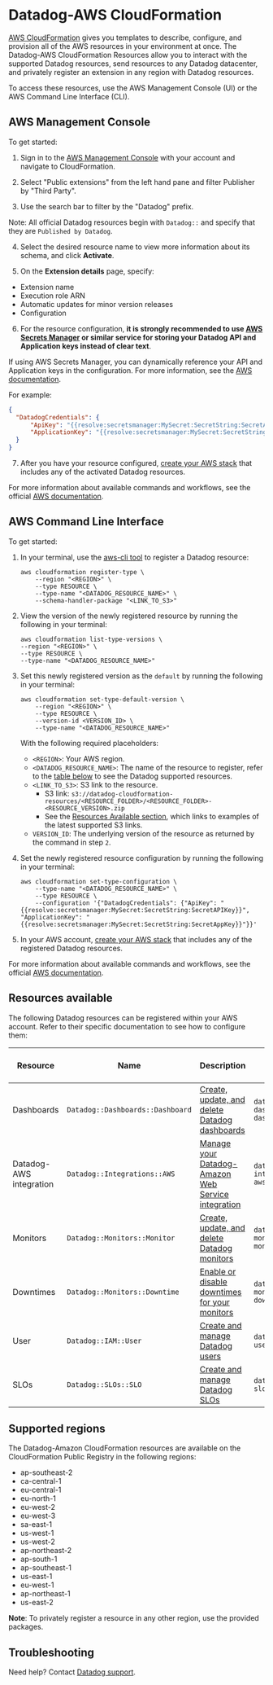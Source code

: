 # Datadog-AWS CloudFormation

[AWS CloudFormation][1] gives you templates to describe, configure, and provision all of the AWS resources in your environment at once. The Datadog-AWS CloudFormation Resources allow you to interact with the supported Datadog resources, send resources to any Datadog datacenter, and privately register an extension in any region with Datadog resources.

To access these resources, use the AWS Management Console (UI) or the AWS Command Line Interface (CLI).

## AWS Management Console

To get started:

1. Sign in to the [AWS Management Console][16] with your account and navigate to CloudFormation.

2. Select "Public extensions" from the left hand pane and filter Publisher by "Third Party".

3. Use the search bar to filter by the "Datadog" prefix.

  Note: All official Datadog resources begin with `Datadog::` and specify that they are `Published by Datadog`.

4. Select the desired resource name to view more information about its schema, and click **Activate**.

5. On the **Extension details** page, specify:
  - Extension name
  - Execution role ARN
  - Automatic updates for minor version releases
  - Configuration

6. For the resource configuration, **it is strongly recommended to use [AWS Secrets Manager][17] or similar service for storing your Datadog API and Application keys instead of clear text**.

  If using AWS Secrets Manager, you can dynamically reference your API and Application keys in the configuration. For more information, see the [AWS documentation][18].

  For example:

  ```json
  {
    "DatadogCredentials": {
        "ApiKey": "{{resolve:secretsmanager:MySecret:SecretString:SecretAPIKey}}",
        "ApplicationKey": "{{resolve:secretsmanager:MySecret:SecretString:SecretAppKey}}"
    }
  }
  ```

7. After you have your resource configured, [create your AWS stack][3] that includes any of the activated Datadog resources.

For more information about available commands and workflows, see the official [AWS documentation][4].

## AWS Command Line Interface

To get started:

1. In your terminal, use the [aws-cli tool][2] to register a Datadog resource:

    ```shell
    aws cloudformation register-type \
        --region "<REGION>" \
        --type RESOURCE \
        --type-name "<DATADOG_RESOURCE_NAME>" \
        --schema-handler-package "<LINK_TO_S3>"
    ```

2. View the version of the newly registered resource by running the following in your terminal:

    ```shell
    aws cloudformation list-type-versions \
    --region "<REGION>" \
    --type RESOURCE \
    --type-name "<DATADOG_RESOURCE_NAME>"
    ```

3. Set this newly registered version as the `default` by running the following in your terminal:

    ```shell
    aws cloudformation set-type-default-version \
        --region "<REGION>" \
        --type RESOURCE \
        --version-id <VERSION_ID> \
        --type-name "<DATADOG_RESOURCE_NAME>"
    ```

    With the following required placeholders:
    * `<REGION>`: Your AWS region.
    * `<DATADOG_RESOURCE_NAME>`: The name of the resource to register, refer to the [table below](#resources-available) to see the Datadog supported resources.
    * `<LINK_TO_S3>`: S3 link to the resource.
      * S3 link: `s3://datadog-cloudformation-resources/<RESOURCE_FOLDER>/<RESOURCE_FOLDER>-<RESOURCE_VERSION>.zip`
      * See the [Resources Available section](#resources-available), which links to examples of the latest supported S3 links.
    * `VERSION_ID`: The underlying version of the resource as returned by the command in step `2`.

4. Set the newly registered resource configuration by running the following in your terminal:

    ```shell
    aws cloudformation set-type-configuration \
        --type-name "<DATADOG_RESOURCE_NAME>" \
        --type RESOURCE \
        --configuration '{"DatadogCredentials": {"ApiKey": "{{resolve:secretsmanager:MySecret:SecretString:SecretAPIKey}}", "ApplicationKey": "{{resolve:secretsmanager:MySecret:SecretString:SecretAppKey}}"}}'
    ```

5. In your AWS account, [create your AWS stack][3] that includes any of the registered Datadog resources.

For more information about available commands and workflows, see the official [AWS documentation][4].

## Resources available

The following Datadog resources can be registered within your AWS account. Refer to their specific documentation to see how to configure them:

| Resource                | Name                              | Description                                             | Folder                          | S3 Package Links              |
|-------------------------|-----------------------------------|---------------------------------------------------------|---------------------------------|-------------------------------|
| Dashboards              | `Datadog::Dashboards::Dashboard`  | [Create, update, and delete Datadog dashboards][5]      | `datadog-dashboards-dashboard`  | [Schema Handler Versions][6]  |
| Datadog-AWS integration | `Datadog::Integrations::AWS`      | [Manage your Datadog-Amazon Web Service integration][7] | `datadog-integrations-aws`      | [Schema Handler Versions][8]  |
| Monitors                | `Datadog::Monitors::Monitor`      | [Create, update, and delete Datadog monitors][9]        | `datadog-monitors-monitor`      | [Schema Handler Versions][10] |
| Downtimes               | `Datadog::Monitors::Downtime`     | [Enable or disable downtimes for your monitors][11]     | `datadog-monitors-downtime`     | [Schema Handler Versions][12] |
| User                    | `Datadog::IAM::User`              | [ Create and manage Datadog users][13]                  | `datadog-iam-user`              | [Schema Handler Versions][14] |
| SLOs                    | `Datadog::SLOs::SLO`              | [ Create and manage Datadog SLOs][19]                   | `datadog-slos-slo`              | [Schema Handler Versions][20] |

## Supported regions

The Datadog-Amazon CloudFormation resources are available on the CloudFormation Public Registry in the following regions:

- ap-southeast-2
- ca-central-1
- eu-central-1
- eu-north-1
- eu-west-2
- eu-west-3
- sa-east-1
- us-west-1
- us-west-2
- ap-northeast-2
- ap-south-1
- ap-southeast-1
- us-east-1
- eu-west-1
- ap-northeast-1
- us-east-2

**Note**: To privately register a resource in any other region, use the provided packages.

## Troubleshooting

Need help? Contact [Datadog support][15].

[1]: https://docs.aws.amazon.com/AWSCloudFormation/latest/UserGuide/GettingStarted.html
[2]: https://aws.amazon.com/cli/
[3]: https://console.aws.amazon.com/cloudformation/home
[4]: https://docs.aws.amazon.com/AWSCloudFormation/latest/UserGuide/registry.html
[5]: https://github.com/DataDog/datadog-cloudformation-resources/tree/master/datadog-dashboards-dashboard-handler
[6]: https://github.com/DataDog/datadog-cloudformation-resources/blob/master/datadog-dashboards-dashboard-handler/CHANGELOG.md
[7]: https://github.com/DataDog/datadog-cloudformation-resources/tree/master/datadog-integrations-aws-handler
[8]: https://github.com/DataDog/datadog-cloudformation-resources/blob/master/datadog-integrations-aws-handler/CHANGELOG.md
[9]: https://github.com/DataDog/datadog-cloudformation-resources/tree/master/datadog-monitors-monitor-handler
[10]: https://github.com/DataDog/datadog-cloudformation-resources/blob/master/datadog-monitors-monitor-handler/CHANGELOG.md
[11]: https://github.com/DataDog/datadog-cloudformation-resources/tree/master/datadog-monitors-downtime-handler
[12]: https://github.com/DataDog/datadog-cloudformation-resources/blob/master/datadog-monitors-downtime-handler/CHANGELOG.md
[13]: https://github.com/DataDog/datadog-cloudformation-resources/tree/master/datadog-iam-user-handler
[14]: https://github.com/DataDog/datadog-cloudformation-resources/blob/master/datadog-iam-user-handler/CHANGELOG.md
[15]: https://docs.datadoghq.com/help/
[16]: https://aws.amazon.com/console/
[17]: https://aws.amazon.com/secrets-manager/
[18]: https://docs.aws.amazon.com/AWSCloudFormation/latest/UserGuide/dynamic-references.html#dynamic-references-secretsmanager
[19]: https://github.com/DataDog/datadog-cloudformation-resources/tree/master/datadog-slos-slo-handler
[20]: https://github.com/DataDog/datadog-cloudformation-resources/blob/master/datadog-slos-slo-handler/CHANGELOG.md

